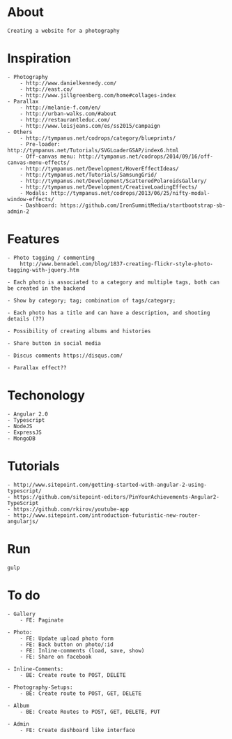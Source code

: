 # About
    Creating a website for a photography

# Inspiration

    - Photography
        - http://www.danielkennedy.com/
        - http://east.co/
        - http://www.jillgreenberg.com/home#collages-index
    - Parallax
        - http://melanie-f.com/en/
        - http://urban-walks.com/#about
        - http://restaurantleduc.com/
        - http://www.loisjeans.com/es/ss2015/campaign
    - Others
        - http://tympanus.net/codrops/category/blueprints/
        - Pre-loader: http://tympanus.net/Tutorials/SVGLoaderGSAP/index6.html
        - Off-canvas menu: http://tympanus.net/codrops/2014/09/16/off-canvas-menu-effects/
        - http://tympanus.net/Development/HoverEffectIdeas/
        - http://tympanus.net/Tutorials/SamsungGrid/
        - http://tympanus.net/Development/ScatteredPolaroidsGallery/
        - http://tympanus.net/Development/CreativeLoadingEffects/
        - Modals: http://tympanus.net/codrops/2013/06/25/nifty-modal-window-effects/
        - Dashboard: https://github.com/IronSummitMedia/startbootstrap-sb-admin-2

# Features

    - Photo tagging / commenting
        http://www.bennadel.com/blog/1837-creating-flickr-style-photo-tagging-with-jquery.htm

    - Each photo is associated to a category and multiple tags, both can be created in the backend

    - Show by category; tag; combination of tags/category;

    - Each photo has a title and can have a description, and shooting details (??)

    - Possibility of creating albums and histories

    - Share button in social media

    - Discus comments https://disqus.com/

    - Parallax effect??



# Techonology

    - Angular 2.0
    - Typescript
    - NodeJS
    - ExpressJS
    - MongoDB

# Tutorials
    - http://www.sitepoint.com/getting-started-with-angular-2-using-typescript/
    - https://github.com/sitepoint-editors/PinYourAchievements-Angular2-TypeScript
    - https://github.com/rkirov/youtube-app
    - http://www.sitepoint.com/introduction-futuristic-new-router-angularjs/

# Run

    gulp

# To do

    - Gallery
        - FE: Paginate

    - Photo:
        - FE: Update upload photo form
        - FE: Back button on photo/:id
        - FE: Inline-comments (load, save, show)
        - FE: Share on facebook

    - Inline-Comments:
        - BE: Create route to POST, DELETE

    - Photography-Setups:
        - BE: Create route to POST, GET, DELETE

    - Album
        - BE: Create Routes to POST, GET, DELETE, PUT

    - Admin
        - FE: Create dashboard like interface

